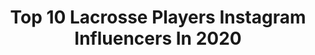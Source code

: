 ---
title: Top 10 Lacrosse Players Instagram Influencers In 2020
description: >-
  Find top lacrosse players Instagram influencers in 2020. Most popular hashtags: #pllday #bangtheboards #corninggorillaglass #buckets.
platform: Instagram
profiles:
  - username: "laurenlea.1"
    fullname: >-
      Lauren Lea
    location: "United States"
    followers: 6905
    engagement: 1689
    commentsToLikes: 0.027382
    avatar: "https://scontent-lga3-1.cdninstagram.com/v/t51.2885-19/s320x320/37726144_2373812259310704_7517402557208068096_n.jpg?_nc_ht=scontent-lga3-1.cdninstagram.com&_nc_ohc=o0Sq3dy58y4AX_4-rXh&oh=3c8fa9736a004a8ad4f6781e79afe8c6&oe=5EB8E4DE"
    verified: false
    hashtags: "#cornersforcancer, #wpllworldwide, #wpllinengland, #ssquarantinechallenege"
  - username: "kbernlohr35"
    fullname: >-
      Kyle Bernlohr
    location: "United States"
    followers: 8700
    engagement: 1032
    commentsToLikes: 0.038752
    avatar: "https://scontent-ams4-1.cdninstagram.com/v/t51.2885-19/s320x320/91774484_1316015295453960_8260949009183539200_n.jpg?_nc_ht=scontent-ams4-1.cdninstagram.com&_nc_ohc=euv81UV232EAX_AAedf&oh=3230f936d3fa88f7d7e52a82f52fa896&oe=5EB86D0E"
    verified: false
    hashtags: "#sixballshootout, #happymarylandday, #pllday, #stillchamps"
  - username: "dhanesmith92"
    fullname: >-
      dhanesmith92
    location: "United States"
    followers: 10401
    engagement: 1139
    commentsToLikes: 0.031630
    avatar: "https://scontent-ams4-1.cdninstagram.com/v/t51.2885-19/s320x320/72490283_487656505185316_110639435581751296_n.jpg?_nc_ht=scontent-ams4-1.cdninstagram.com&_nc_ohc=04bY0r33qDwAX9Nx5DK&oh=eb1c28f156354e371b9d5c7250755651&oe=5EB84176"
    verified: true
    hashtags: "#mambamentality, #letsgodhane, #3moreyears, #adventurous"
  - username: "willmanny1"
    fullname: >-
      Will Manny
    location: "United States"
    followers: 22557
    engagement: 682
    commentsToLikes: 0.025363
    avatar: "https://scontent-ams4-1.cdninstagram.com/v/t51.2885-19/s320x320/68991351_909839769380018_3740709381428215808_n.jpg?_nc_ht=scontent-ams4-1.cdninstagram.com&_nc_ohc=Inowytzj8UQAX9ESlhs&oh=9e5300b91aa52b3873f06691e3b2746d&oe=5EB77F77"
    verified: true
    hashtags: "#arrowsup, #teammatetuesday, #motivationmonday, #teamspeed"
  - username: "blazeriorden10"
    fullname: >-
      Blaze Riorden
    location: "Italy"
    followers: 13245
    engagement: 1262
    commentsToLikes: 0.013463
    avatar: "https://scontent-amt2-1.cdninstagram.com/v/t51.2885-19/s320x320/69219581_451686615557197_6883795929296535552_n.jpg?_nc_ht=scontent-amt2-1.cdninstagram.com&_nc_ohc=bhsu5COGdZoAX_B-ZeC&oh=ebaa7a15edd6f068934f1480b64b2be4&oe=5EB8BD63"
    verified: false
    hashtags: "#issavibe, #pllday, #bangtheboards"
  - username: "connorkelly21"
    fullname: >-
      Connor Kelly
    location: "United States"
    followers: 18790
    engagement: 869
    commentsToLikes: 0.009829
    avatar: "https://scontent-lht6-1.cdninstagram.com/v/t51.2885-19/s320x320/72635060_503766656875225_7598341864441249792_n.jpg?_nc_ht=scontent-lht6-1.cdninstagram.com&_nc_ohc=WYyZ5OzsfMAAX975Lln&oh=bded334c55bad2a77aa32a67406f34b3&oe=5EB98BD6"
    verified: false
    hashtags: "#beavers, #ridethetide, #gameday, #fanfriday"
  - username: "rattmambo"
    fullname: >-
      Matt Rambo
    location: "United States"
    followers: 42032
    engagement: 913
    commentsToLikes: 0.007823
    avatar: "https://scontent-ams4-1.cdninstagram.com/v/t51.2885-19/s320x320/69483975_378271389732527_7270922724917116928_n.jpg?_nc_ht=scontent-ams4-1.cdninstagram.com&_nc_ohc=IyZ0zjQPzlEAX_QMtH2&oh=8a078c6025c0f89b2e116e45e20c0958&oe=5EB92200"
    verified: true
    hashtags: "#stramash, #redwhiteandblue, #getjiggywithit, #bigcatandchef"
  - username: "ryandrenner"
    fullname: >-
      Ryan Drenner
    location: "United States"
    followers: 15788
    engagement: 1415
    commentsToLikes: 0.007184
    avatar: "https://scontent-ams4-1.cdninstagram.com/v/t51.2885-19/s320x320/71965353_2773362986028125_6504582018213347328_n.jpg?_nc_ht=scontent-ams4-1.cdninstagram.com&_nc_ohc=00Is-OutuSQAX8kby0R&oh=cafaf37a65482fd3a9ca3a19a055762c&oe=5EBA53DE"
    verified: false
    hashtags: "#fight, #waterdogswednesday, #growthegame, #wetheplayers"
  - username: "simple__jake"
    fullname: >-
      Jake Froccaro
    location: "United States"
    followers: 11536
    engagement: 1208
    commentsToLikes: 0.010410
    avatar: "https://scontent-ams4-1.cdninstagram.com/v/t51.2885-19/s320x320/91269470_594557314466650_9063867804863692800_n.jpg?_nc_ht=scontent-ams4-1.cdninstagram.com&_nc_ohc=RPQJeSBYIGMAX9n-Pz-&oh=466158b2936b44d3ed54cf9c71fdb6a5&oe=5EB82F04"
    verified: true
    hashtags: "#54, #pllday, #sms, #15"
  - username: "brabbit_3"
    fullname: >-
      Brendan Fowler
    location: "United States"
    followers: 9616
    engagement: 901
    commentsToLikes: 0.017332
    avatar: "https://scontent-lhr8-1.cdninstagram.com/v/t51.2885-19/s320x320/46730650_311144363074459_8756652023996219392_n.jpg?_nc_ht=scontent-lhr8-1.cdninstagram.com&_nc_ohc=Yg9CdSIB6Q8AX_Akvr5&oh=f5b9268328f173ba871984731c53fbcc&oe=5EBA3843"
    verified: false
    hashtags: "#quelastima, #gettingsoft, #landofthefreebecauseofthebrave, #playoffs"
---